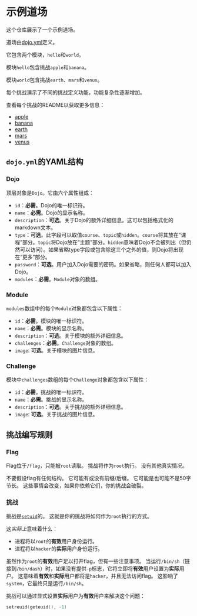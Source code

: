 # 示例道场

这个仓库展示了一个示例道场。

道场由[dojo.yml](./dojo.yml)定义。

它包含两个模块，`hello`和`world`。

模块`hello`包含挑战`apple`和`banana`。

模块`world`包含挑战`earth`、`mars`和`venus`。

每个挑战演示了不同的挑战定义功能，功能复杂性逐渐增加。

查看每个挑战的README以获取更多信息：
- [apple](./hello/apple)
- [banana](./hello/banana)
- [earth](./world/earth)
- [mars](./world/mars)
- [venus](./world/venus)

## `dojo.yml`的YAML结构

### Dojo

顶层对象是`Dojo`。它由六个属性组成：

- `id`：**必需**。Dojo的唯一标识符。
- `name`：**必需**。Dojo的显示名称。
- `description`：**可选**。关于Dojo的额外详细信息。这可以包括格式化的markdown文本。
- `type`：**可选**。此字段可以取值`course`、`topic`或`hidden`。`course`将其放在“课程”部分。`topic`将Dojo放在“主题”部分。`hidden`意味着Dojo不会被列出（但仍然可以访问）。如果省略type字段或包含除这三个之外的值，则Dojo将出现在“更多”部分。
- `password`：**可选**。用户加入Dojo需要的密码。如果省略，则任何人都可以加入Dojo。
- `modules`：**必需**。`Module`对象的数组。

### Module

`modules`数组中的每个`Module`对象都包含以下属性：

- `id`：**必需**。模块的唯一标识符。
- `name`：**必需**。模块的显示名称。
- `description`：**可选**。关于模块的额外详细信息。
- `challenges`：**必需**。`Challenge`对象的数组。
- `image`: **可选**。关于模块的图片信息。

### Challenge

模块中`challenges`数组的每个`Challenge`对象都包含以下属性：

- `id`：**必需**。挑战的唯一标识符。
- `name`：**必需**。挑战的显示名称。
- `description`：**可选**。关于挑战的额外详细信息。
- `image`: **可选**。关于挑战的图片信息。

## 挑战编写规则

### Flag

Flag位于`/flag`，只能被`root`读取。
挑战将作为`root`执行。
没有其他真实情况。

不要假设flag有任何结构。
它可能有或没有前缀/后缀。
它可能是也可能不是50字节长。
这些事情会改变，如果你依赖它们，你的挑战会破裂。

### 挑战

挑战是[`setuid`](https://en.wikipedia.org/wiki/Setuid)的。
这就是你的挑战将如何作为`root`执行的方式。

这*实际上*意味着什么：
- 进程将以`root`的**有效**用户身份运行。
- 进程将以`hacker`的**实际**用户身份运行。

虽然作为`root`的**有效**用户足以打开flag，但有一些注意事项。
当运行`/bin/sh`（链接到`/bin/dash`）时，如果没有提供`-p`标志，它将立即将**有效**用户设置为**实际**用户。
这意味着**有效**和**实际**用户都将是`hacker`，并且无法访问flag。
这影响了`system`，它最终只是运行`/bin/sh`。

挑战可以通过显式设置**实际**用户为**有效**用户来解决这个问题：
```c
setreuid(geteuid(), -1)